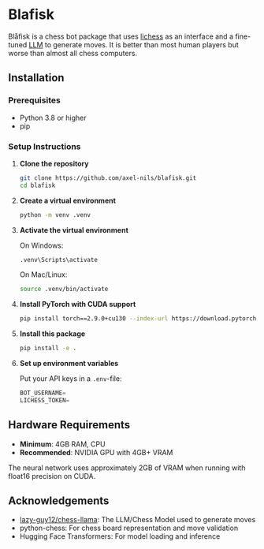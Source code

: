 # Blafisk

Blåfisk is a chess bot package that uses [lichess](https://lichess.org/) as an interface and a fine-tuned [LLM](https://huggingface.co/lazy-guy12/chess-llama) to generate moves. It is better than most human players but worse than almost all chess computers.

## Installation

### Prerequisites

- Python 3.8 or higher
- pip

### Setup Instructions

1. **Clone the repository**

   ```bash
   git clone https://github.com/axel-nils/blafisk.git
   cd blafisk
   ```

2. **Create a virtual environment**

   ```bash
   python -m venv .venv
   ```

3. **Activate the virtual environment**

   On Windows:

   ```bash
   .venv\Scripts\activate
   ```

   On Mac/Linux:

   ```bash
   source .venv/bin/activate
   ```

4. **Install PyTorch with CUDA support**

   ```bash
   pip install torch==2.9.0+cu130 --index-url https://download.pytorch.org/whl/cu130
   ```

5. **Install this package**

   ```bash
   pip install -e .
   ```

6. **Set up environment variables**

   Put your API keys in a `.env`-file:

   ```python
   BOT_USERNAME=
   LICHESS_TOKEN=
   ```

## Hardware Requirements

- **Minimum**: 4GB RAM, CPU
- **Recommended**: NVIDIA GPU with 4GB+ VRAM

The neural network uses approximately 2GB of VRAM when running with float16 precision on CUDA.

## Acknowledgements

- [lazy-guy12/chess-llama](https://huggingface.co/lazy-guy12/chess-llama): The LLM/Chess Model used to generate moves
- python-chess: For chess board representation and move validation
- Hugging Face Transformers: For model loading and inference
